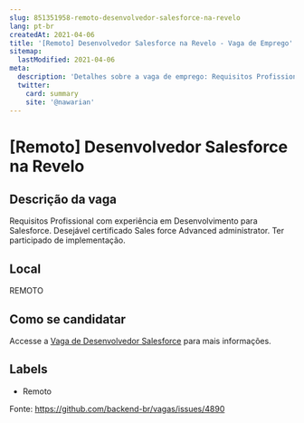 ```yaml
---
slug: 851351958-remoto-desenvolvedor-salesforce-na-revelo
lang: pt-br
createdAt: 2021-04-06
title: '[Remoto] Desenvolvedor Salesforce na Revelo - Vaga de Emprego'
sitemap:
  lastModified: 2021-04-06
meta:
  description: 'Detalhes sobre a vaga de emprego: Requisitos Profissional com experiência em Desenvolvimento para Salesforce. Desejável certificado Sales force Advanced administrator. Ter participado de implementação.'
  twitter:
    card: summary
    site: '@nawarian'
---
```


# [Remoto] Desenvolvedor Salesforce na Revelo

## Descrição da vaga 
Requisitos Profissional com experiência em Desenvolvimento para Salesforce. Desejável certificado Sales force Advanced administrator. Ter participado de implementação.
## Local 
REMOTO 
## Como se candidatar 
Accesse a [Vaga de Desenvolvedor Salesforce](https://nerdprogramador.com.br/revelo-desenvolvedor-salesforce/4486d3fd-6ddc-47e2-b0bd-f7174c28891c?utm_source=github) para mais informações. 
## Labels 
* Remoto 


Fonte: https://github.com/backend-br/vagas/issues/4890
